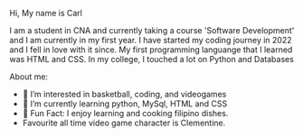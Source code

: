 Hi, My name is Carl

I am a student in CNA and currently taking a course 'Software Development' and I am currently in my first year. I have started my coding journey in 2022 and I fell in love with it since.
My first programming languange that I learned was HTML and CSS. In my college, I touched a lot on Python and Databases 

About me:
- 👀 I’m interested in basketball, coding, and videogames
- 🌱 I’m currently learning python, MySql, HTML and CSS
- 🍳 Fun Fact: I enjoy learning and cooking filipino dishes.
- Favourite all time video game character is Clementine.
<!---
WCARL12/WCARL12 is a ✨ special ✨ repository because its `README.md` (this file) appears on your GitHub profile.
You can click the Preview link to take a look at your changes.
--->
